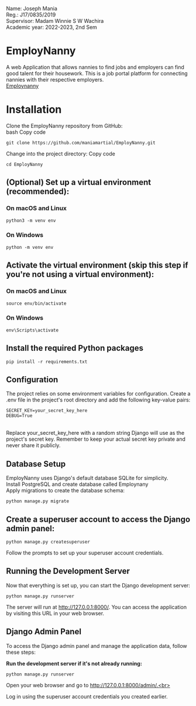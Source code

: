 
Name:          Joseph Mania<br>
Reg.:          J17/0835/2019<br>
Supervisor:    Madam Winnie S W Wachira<br>
Academic year: 2022-2023, 2nd Sem<br>

# EmployNanny
A web Application that allows nannies to find jobs and employers can find good talent for their housework.
This is a job portal platform for connecting nannies with their respective employers.<br/>
[Employnanny](https://employnannies.onrender.com)

# Installation
Clone the EmployNanny repository from GitHub:<br>
bash
Copy code<br/>
```
git clone https://github.com/maniamartial/EmployNanny.git
```

Change into the project directory:
Copy code<br/>
```
cd EmployNanny
```

## (Optional) Set up a virtual environment (recommended):

### On macOS and Linux
```
python3 -m venv env
```

### On Windows
```
python -m venv env
```

## Activate the virtual environment (skip this step if you're not using a virtual environment):
### On macOS and Linux
```
source env/bin/activate
```

### On Windows
```
env\Scripts\activate
```

## Install the required Python packages
```
pip install -r requirements.txt
```

## Configuration
The project relies on some environment variables for configuration. Create a .env file in the project's root directory and add the following key-value pairs:<br>
```
SECRET_KEY=your_secret_key_here
DEBUG=True
```
<br>
Replace your_secret_key_here with a random string Django will use as the project's secret key. Remember to keep your actual secret key private and never share it publicly.

## Database Setup
EmployNanny uses Django's default database SQLite for simplicity. <br>
Install PostgreSQL and create database called Employnany<br>
Apply migrations to create the database schema:<br>
```
python manage.py migrate
```

## Create a superuser account to access the Django admin panel:
```
python manage.py createsuperuser
```
Follow the prompts to set up your superuser account credentials.<br>

## Running the Development Server
Now that everything is set up, you can start the Django development server:<br>
```
python manage.py runserver
```
The server will run at http://127.0.0.1:8000/. You can access the application by visiting this URL in your web browser.<br>

## Django Admin Panel
To access the Django admin panel and manage the application data, follow these steps:<br>

**Run the development server if it's not already running:**
```
python manage.py runserver
```
Open your web browser and go to http://127.0.0.1:8000/admin/.<br>

Log in using the superuser account credentials you created earlier.
